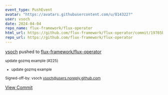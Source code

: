 ```yaml
---
event_type: PushEvent
avatar: "https://avatars.githubusercontent.com/u/814322?"
user: vsoch
date: 2024-04-04
repo_name: flux-framework/flux-operator
html_url: https://github.com/flux-framework/flux-operator/commit/19785be42a388c1677bf0ef09a1b632dc0690d97
repo_url: https://github.com/flux-framework/flux-operator
---
```


<a href='https://github.com/vsoch' target='_blank'>vsoch</a> pushed to <a href='https://github.com/flux-framework/flux-operator' target='_blank'>flux-framework/flux-operator</a>

<small>update gozmq example (#225)

* update gozmq example

Signed-off-by: vsoch <vsoch@users.noreply.github.com></small>

<a href='https://github.com/flux-framework/flux-operator/commit/19785be42a388c1677bf0ef09a1b632dc0690d97' target='_blank'>View Commit</a>